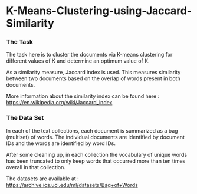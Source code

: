 # K-Means-Clustering-using-Jaccard-Similarity

### The Task

The task here is to cluster the documents via K-means clustering for different values of K and determine an optimum value of K.

As a similarity measure, Jaccard index is used. This measures similarity between two documents based on the overlap of words present in both documents.

More information about the similarity index can be found here : https://en.wikipedia.org/wiki/Jaccard_index

### The Data Set

In each of the text collections, each document is summarized as a bag (multiset) of words. The individual documents are identified by document IDs and the words are identified by word IDs.

After some cleaning up, in each collection the vocabulary of unique words has been truncated to only keep words that occurred more than ten times overall in that collection.

The datasets are available at : https://archive.ics.uci.edu/ml/datasets/Bag+of+Words

